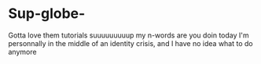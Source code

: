 # Sup-globe-
Gotta love them tutorials
suuuuuuuuup my n-words are you doin today
I'm personnally in the middle of an identity crisis, and I have no idea what to do anymore
